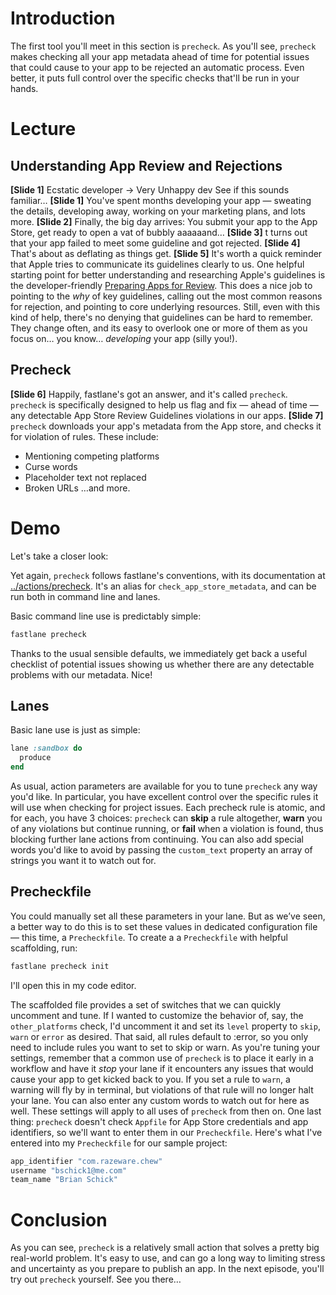 # Introduction
The first tool you'll meet in this section is `precheck`. As you'll see, `precheck` makes checking all your app metadata ahead of time for potential issues that could cause to your app to be rejected an automatic process. Even better, it puts full control over the specific checks that'll be run in your hands.
# Lecture
## Understanding App Review and Rejections
**[Slide 1]** Ecstatic developer -\> Very Unhappy dev
See if this sounds familiar… 
**[Slide 1]** You've spent months developing your app — sweating the details, developing away, working on your marketing plans, and lots more. 
**[Slide 2]** Finally, the big day arrives: You submit your app to the App Store, get ready to open a vat of bubbly aaaaaand… 
**[Slide 3]** t turns out that your app failed to meet some guideline and got rejected. 
**[Slide 4]** That's about as deflating as things get.
**[Slide 5]**
It's worth a quick reminder that Apple tries to communicate its guidelines clearly to us. One helpful starting point for better understanding and researching Apple's guidelines is the developer-friendly [Preparing Apps for Review][1]. This does a nice job to pointing to the *why* of key guidelines, calling out the most common reasons for rejection, and pointing to core underlying resources.
Still, even with this kind of help, there's no denying that guidelines can be hard to remember. They change often, and its easy to overlook one or more of them as you focus on… you know… *developing* your app (silly you!).
## Precheck
**[Slide 6]** 
Happily, fastlane's got an answer, and it's called `precheck`. `precheck` is specifically designed to help us flag and fix —  ahead of time — any detectable App Store Review Guidelines violations in our apps. 
**[Slide 7]**
`precheck` downloads your app's metadata from the App store, and checks it for violation of rules. These include:
- Mentioning competing platforms
- Curse words
- Placeholder text not replaced
- Broken URLs
…and more. 


# Demo
Let's take a closer look: 
<!-- Show documentation page in browser -->
Yet again, `precheck` follows fastlane's conventions, with its documentation at [../actions/precheck][2]. It's an alias for `check_app_store_metadata`, and can be run both in command line and lanes.


<!-- Switch to Terminal -->
Basic command line use is predictably simple:
```bash
fastlane precheck
```
Thanks to the usual sensible defaults, we immediately get back a useful checklist of potential issues showing us whether there are any detectable problems with our metadata. Nice!


## Lanes
<!-- Switch to Fastfile -->
Basic lane use is just as simple:
```ruby
lane :sandbox do
  produce
end
```
As usual, action parameters are available for you to tune `precheck` any way you'd like. In particular, you have excellent control over the specific rules it will use when checking for project issues. 
Each precheck rule is atomic, and for each, you have 3 choices:  `precheck`  can **skip** a rule altogether, **warn** you of any violations but continue running, or **fail** when a violation is found, thus blocking further lane actions from continuing. 
You can also add special words you'd like to avoid by passing the `custom_text` property an array of strings you want it to watch out for.


## Precheckfile
You could manually set all these parameters in your lane. But as we’ve seen, a better way to do this is to set these values in dedicated configuration file — this time, a `Precheckfile`.
To create a a `Precheckfile` with helpful scaffolding, run:
```bash
fastlane precheck init
```
I'll open this in my code editor.
<!-- Open Precheckfile in Code Editor -->
The scaffolded file provides a set of switches that we can quickly uncomment and tune. If I wanted to customize the behavior of, say, the `other_platforms` check, I'd uncomment it and set its `level` property to `skip`, `warn` or `error` as desired.  That said, all rules default to :error, so you only need to include rules you want to set to skip or warn.
As you're tuning your settings, remember that a common use of `precheck` is to place it early in a workflow and have it *stop* your lane if it encounters any issues that would cause your app to get kicked back to you. If you set a rule to `warn`, a warning will fly by in terminal, but violations of that rule will no longer halt your lane. 
You can also enter any custom words to watch out for here as well. These settings will apply to all uses of `precheck` from then on.
One last thing: `precheck` doesn't check  `Appfile` for App Store credentials and app identifiers, so we'll want to enter them in our `Precheckfile`. Here's what I've entered into my `Precheckfile` for our sample project:
```ruby
app_identifier "com.razeware.chew"
username "bschick1@me.com"
team_name "Brian Schick"
```
# Conclusion
As you can see, `precheck` is a relatively small action that solves a pretty big real-world problem. It's easy to use, and can go a long way to limiting stress and uncertainty as you prepare to publish an app.
In the next episode, you'll try out `precheck` yourself. See you there…

[1]:	[https://developer.apple.com/app-store/review/]
[2]:	https://docs.fastlane.tools/actions/precheck/#precheck